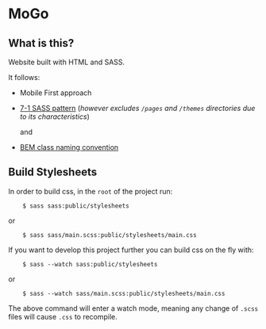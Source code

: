 # MoGo

## What is this?

Website built with HTML and SASS.

It follows:

- Mobile First approach

- [7-1 SASS pattern](https://sass-guidelin.es/#the-7-1-pattern) (_however excludes `/pages` and `/themes` directories due to its characteristics_)

  and

- [BEM class naming convention](https://getbem.com/naming/)

## Build Stylesheets

In order to build css, in the `root` of the project run:

```
    $ sass sass:public/stylesheets
```

or

```
    $ sass sass/main.scss:public/stylesheets/main.css
```

If you want to develop this project further you can build css on the fly with:

```
    $ sass --watch sass:public/stylesheets
```

or

```
    $ sass --watch sass/main.scss:public/stylesheets/main.css
```

The above command will enter a watch mode, meaning any change of `.scss` files will cause `.css` to recompile.
